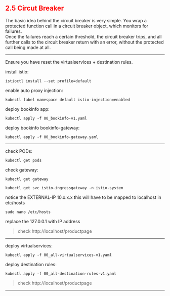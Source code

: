 ## <font color='red'> 2.5 Circut Breaker </font>
The basic idea behind the circuit breaker is very simple. You wrap a protected function call in a circuit breaker object, which monitors for failures.   
Once the failures reach a certain threshold, the circuit breaker trips, and all further calls to the circuit breaker return with an error, without the protected call being made at all. 

---
Ensure you have reset the virtualservices + destination rules.

install istio:
```
istioctl install --set profile=default
```
enable auto proxy injection:
```
kubectl label namespace default istio-injection=enabled
```
deploy bookinfo app:
```
kubectl apply -f 00_bookinfo-v1.yaml
```
deploy bookinfo bookinfo-gateway:
```
kubectl apply -f 00_bookinfo-gateway.yaml
```
---

check PODs:
```
kubectl get pods
```
check gateway:
```
kubectl get gateway
```
```
kubectl get svc istio-ingressgateway -n istio-system
```
notice the EXTERNAL-IP 10.x.x.x  this will have to be mapped to localhost in etc/hosts
```
sudo nano /etc/hosts
```
replace the 127.0.0.1 with IP address

> check http://localhost/productpage
---

deploy virtualservices:
```
kubectl apply -f 00_all-virtualservices-v1.yaml
```
deploy destination rules:
```
kubectl apply -f 00_all-destination-rules-v1.yaml
```
> check http://localhost/productpage  
---